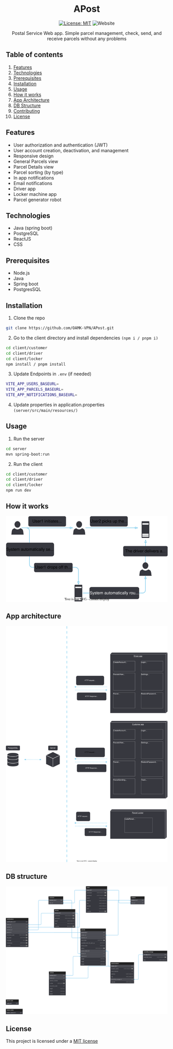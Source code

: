 <h1 align = "center"> APost </h1>
<div align = "center">

[![License: MIT](https://img.shields.io/badge/License-MIT-red.svg)](https://opensource.org/licenses/MIT)
![Website](https://img.shields.io/website?url=https%3A%2F%2Fjust-apost.web.app%2F)
</div>
<p align = "center">Postal Service Web app. Simple parcel management, check, send, and receive parcels without any problems  </p>



## Table of contents
  1. <a href="#features">Features</a> 
  2. <a href="#Technologies">Technologies</a> 
  3. <a href="#prerequisites">Prerequisites</a> 
  4. <a href="#installation">Installation</a> 
  5. <a href="#usage">Usage</a> 
  6. <a href="#how-it-works">How it works</a>
  7. <a href="#app-architecture">App Architecture</a> 
  8. <a href="#db-structure">DB Structure</a> 
  9. <a href="#contributing">Contributing</a>
  10. <a href="#License">License</a>


## Features
-  User authorization and authentication (JWT)
-  User account creation, deactivation, and management
-  Responsive design
-  General Parcels view
-  Parcel Details view
-  Parcel sorting (by type)
-  In app notifications
-  Email notifications
-  Driver app
-  Locker machine app
-  Parcel generator robot 


## Technologies
- Java (spring boot)
- PostgreSQL
- ReactJS
- CSS



## Prerequisites
- Node.js 
- Java
- Spring boot
- PostgresSQL


## Installation
1. Clone the repo
```sh
git clone https://github.com/OAMK-VPN/APost.git
```
2. Go to the client directory and install dependencies `(npm i / pnpm i)`
```sh
cd client/customer
cd client/driver
cd client/locker
npm install / pnpm install
```
3. Update Endpoints in `.env` (if needed)
```sh
VITE_APP_USERS_BASEURL=
VITE_APP_PARCELS_BASEURL=
VITE_APP_NOTIFICATIONS_BASEURL=
```
4. Update properties in application.properties `(server/src/main/resources/)`


## Usage
1. Run the server
```sh
cd server
mvn spring-boot:run
```
2. Run the client
```sh
cd client/customer
cd client/driver
cd client/locker
npm run dev
```


## How it works
<div align="center">

  ![How it works](images/How_itworks.svg)

</div>


## App architecture
<div align = "center">

  ![App architecture](images/App_architecture.svg)

</div>


## DB structure
<div align="center">
  
  ![DB structure](images/DB_st.svg)

</div>


## License
This project is licensed under a [MIT license](https://opensource.org/licenses/MIT)
